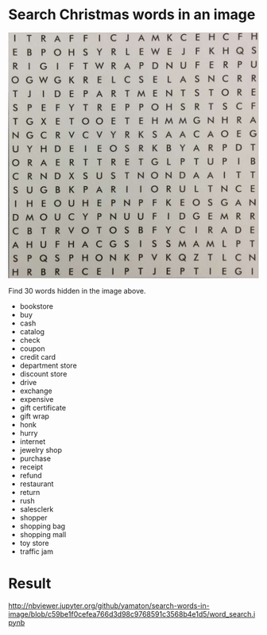# Search Christmas words in an image

![board](board.jpg)


Find 30 words hidden in the image above.

- bookstore
- buy
- cash
- catalog
- check
- coupon
- credit card
- department store
- discount store
- drive
- exchange
- expensive
- gift certificate
- gift wrap
- honk
- hurry
- internet
- jewelry shop
- purchase
- receipt
- refund
- restaurant
- return
- rush
- salesclerk
- shopper
- shopping bag
- shopping mall
- toy store
- traffic jam


# Result

http://nbviewer.jupyter.org/github/yamaton/search-words-in-image/blob/c59be1f0cefea766d3d98c9768591c3568b4e1d5/word_search.ipynb
